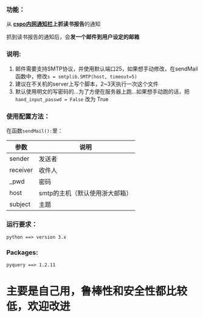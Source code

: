 ### 功能： ###

从 **[cspo内网通知栏](http://cspo.zju.edu.cn/redir.php?catalog_id=21530)**上抓**读书报告**的通知

抓到读书报告的通知后，会**发一个邮件到用户设定的邮箱**

### 说明: ###
1. 邮件需要支持SMTP协议，并使用默认端口25，如果想手动修改，在sendMail函数中，修改`s = smtplib.SMTP(host, timeout=5)`
2. 建议在不关机的server上写个脚本，2~3天执行一次这个文件
3. 默认使用明文的写密码的...为了方便在服务器上跑...如果想手动跑的话，把	`hand_input_passwd = False` 改为 True



### 使用配置方法： ###
	
在函数`sendMail():`里：

参数|说明
---|---
sender | 发送者 
receiver| 收件人
_pwd | 密码 
host | smtp的主机（默认使用浙大邮箱）
subject|主题
 

### 运行要求： ###
	python ==> version 3.x

### Packages: ###
	pyquery ==> 1.2.11

# 主要是自己用，鲁棒性和安全性都比较低，欢迎改进 #



